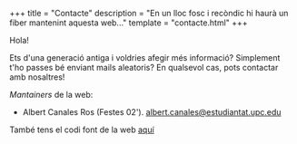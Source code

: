 +++
title = "Contacte"
description = "En un lloc fosc i recòndic hi haurà un fiber mantenint aquesta web..."
template = "contacte.html"
+++

Hola!

Ets d'una generació antiga i voldries afegir més informació? Simplement t'ho passes bé enviant mails aleatoris? En qualsevol cas, pots contactar amb nosaltres!

*Mantainers* de la web:

- Albert Canales Ros (Festes 02'). [albert.canales@estudiantat.upc.edu](mailto:albert.canales@estudiantat.upc.edu)

També tens el codi font de la web [aquí](https://github.com/albertcanales/festesfme)
